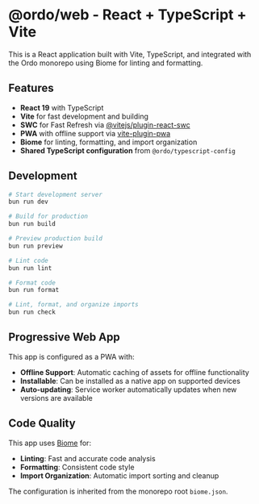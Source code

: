 # @ordo/web - React + TypeScript + Vite

This is a React application built with Vite, TypeScript, and integrated with the Ordo monorepo using Biome for linting and formatting.

## Features

- **React 19** with TypeScript
- **Vite** for fast development and building
- **SWC** for Fast Refresh via [@vitejs/plugin-react-swc](https://github.com/vitejs/vite-plugin-react/blob/main/packages/plugin-react-swc)
- **PWA** with offline support via [vite-plugin-pwa](https://vite-pwa-org.netlify.app/)
- **Biome** for linting, formatting, and import organization
- **Shared TypeScript configuration** from `@ordo/typescript-config`

## Development

```bash
# Start development server
bun run dev

# Build for production
bun run build

# Preview production build
bun run preview

# Lint code
bun run lint

# Format code
bun run format

# Lint, format, and organize imports
bun run check
```

## Progressive Web App

This app is configured as a PWA with:
- **Offline Support**: Automatic caching of assets for offline functionality
- **Installable**: Can be installed as a native app on supported devices
- **Auto-updating**: Service worker automatically updates when new versions are available

## Code Quality

This app uses [Biome](https://biomejs.dev/) for:
- **Linting**: Fast and accurate code analysis
- **Formatting**: Consistent code style
- **Import Organization**: Automatic import sorting and cleanup

The configuration is inherited from the monorepo root `biome.json`.
